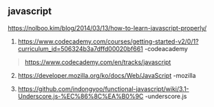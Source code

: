 ## javascript  

https://nolboo.kim/blog/2014/03/13/how-to-learn-javascript-properly/  

1. https://www.codecademy.com/courses/getting-started-v2/0/1?curriculum_id=506324b3a7dffd00020bf661 -codeacademy  
>  https://www.codecademy.com/en/tracks/javascript

2. https://developer.mozilla.org/ko/docs/Web/JavaScript  -mozilla  

3. https://github.com/indongyoo/functional-javascript/wiki/3.1-Underscore.js-%EC%86%8C%EA%B0%9C -underscore.js  

